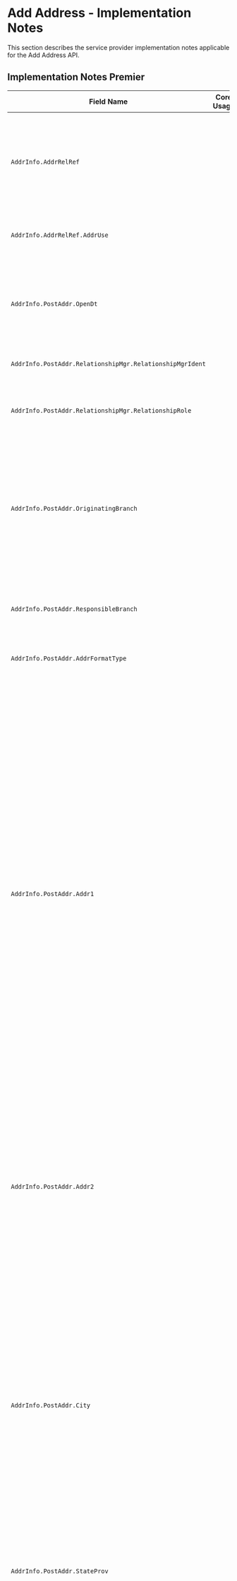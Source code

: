 # Add Address - Implementation Notes

This section describes the service provider implementation notes applicable for the Add Address API.


<!--
type: tab
titles: Premier, Signature, Cleartouch, Precision
-->

## Implementation Notes Premier

 <table >
            <col  />
            <col />
            <col />
            <col />
            <thead>
                <tr>
                    <th>Field Name</th>
                    <th>Core Usage</th>
                    <th>Core length</th>
                    <th>Implementation Note</th>
                </tr>
            </thead>
            <tbody>
                <tr>
                    <td><code>AddrInfo.AddrRelRef</td>
                    <td>&#160;</td>
                    <td>&#160;</td>
                    <td>This aggregate to be used if it is intended to associate new address to existing Party(s).
New address can be added to the Party as a Secondary address only.</td>
                </tr>
                <tr>
                    <td><code>AddrInfo.AddrRelRef.AddrUse</td>
                    <td>&#160;</td>
                    <td>&#160;</td>
                    <td>Identifies what new address will be used for.
Other values can be user defined.
</td>
                </tr>
                <tr>
                    <td><code>AddrInfo.PostAddr.OpenDt</td>
                    <td>&#160;</td>
                    <td>&#160;</td>
                    <td>Premier requires  date to be provided when creating new Address record.
Does not apply to Seasonal Address type.
Format YYYY-MM-DD.</td>
                </tr>
                <tr>
                    <td><code>AddrInfo.PostAddr.RelationshipMgr.RelationshipMgrIdent</td>
                    <td>&#160;</td>
                    <td>&#160;</td>
                    <td>Does not apply to Seasonal Address type.</td>
                </tr>
                <tr>
                    <td><code>AddrInfo.PostAddr.RelationshipMgr.RelationshipRole</td>
                    <td>&#160;</td>
                    <td>&#160;</td>
                    <td>Officer refers to Responsibility Code; Referral Officer refers to Referral Responsibility Code.</td>
                </tr>
                <tr>
                    <td><code>AddrInfo.PostAddr.OriginatingBranch</td>
                    <td>&#160;</td>
                    <td>&#160;</td>
                    <td>Refers to a Branch Region.
Premier requires Originating Branch to be provided when creating new Address record.
Values are user defined.

Does not apply to Seasonal Address type.</td>
                </tr>
                <tr>
                    <td><code>AddrInfo.PostAddr.ResponsibleBranch</td>
                    <td>&#160;</td>
                    <td>&#160;</td>
                    <td>Refers to Accounting Branch.

Does not apply to Seasonal Address type.</td>
                </tr>
                <tr>
                    <td><code>AddrInfo.PostAddr.AddrFormatType</td>
                    <td>&#160;</td>
                    <td>&#160;</td>
                    <td>Premier supports Label Address format.</td>
                </tr>
                <tr>
                    <td><code>AddrInfo.PostAddr.Addr1</td>
                    <td>&#160;</td>
                    <td>&#160;</td>
                    <td>Required to be provided if a new address record is being created.
Dependent on Name and Address Length Option defined under Miscellaneous specification in Premier, First Address Line can be either 30 or 40 characters long.
Name and Address Length Option values available in Premier:
"0" indicates names and addresses up to 30 characters in length can be entered.
"1" indicates names and addresses up to 40 characters in length can be entered.
"2" indicates names and addresses up to 30 characters may be entered, and that two address lines are available.
"3" indicates names and addresses up to 40 characters may be entered, and that two address lines are available.
</td>
                </tr>
                <tr>
                    <td><code>AddrInfo.PostAddr.Addr2</td>
                    <td>&#160;</td>
                    <td>&#160;</td>
                    <td>Address Line 2 is supported if enabled under Address and Name Length Option in Miscellaneous specification in Premier. Preceding also defines the length of Address Line 2, which can be either 40 or 30 characters.</td>
                </tr>
                <tr>
                    <td><code>AddrInfo.PostAddr.City</td>
                    <td>&#160;</td>
                    <td>&#160;</td>
                    <td>City' field in Premier is 20 characters (including spaces). It is recommended that the Consumer abbreviate the 'City' being sent in the EFX Request. E.g. City "Rancho Santa Margarita" exceeds 20 characters. Abbreviation "Rancho Santa Mrgrta" or "Rancho S Margarita" can be used.
Premier accepts a total length of 40 characters for City, StateProv and PostalCode appended together, including spaces.
Required to be provided.</td>
                </tr>
                <tr>
                    <td><code>AddrInfo.PostAddr.StateProv</td>
                    <td>&#160;</td>
                    <td>&#160;</td>
                    <td>Required to be provided, if country is United States.</td>
                </tr>
                <tr>
                    <td><code>AddrInfo.PostAddr.PostalCode</td>
                    <td>&#160;</td>
                    <td>&#160;</td>
                    <td>Postal Code provides information about the ZIP code, if Address is a United States address. It also provides Postal Code information, if address is a non-US address.  The format of ZIP code consists of five digits for the ZIP code, a hyphen, and four additional digits that determine a more specific location within a given ZIP code. The four additional digits are optional and when not present they are will be displayed as 0000.  Examples: 32714-1234 or 32714-0000 

Postal codes for non-US addresses are simply a  string of characters.

Required to be provided, if address country is United States.</td>
                </tr>
                <tr>
                    <td><code>AddrInfo.PostAddr.CountryCode.CountryCodeValue</td>
                    <td>&#160;</td>
                    <td>&#160;</td>
                    <td>Values are user defined.</td>
                </tr>
                <tr>
                    <td><code>AddrInfo.PostAddr.AddrType</td>
                    <td>&#160;</td>
                    <td>&#160;</td>
                    <td>Address record in Premier can have  Primary address and a Seasonal address.  Seasonal Address record can not exist as a single address record for Premier. Seasonal address is always related to a Primary Address record, therefore Seasonal address can not be created without Primary address.

Primary address type is required when creating address record. Seasonal Address is optional.
Timeframe is required for Seasonal Address Type.



</td>
                </tr>
                <tr>
                    <td><code>AddrInfo.PostAddr.TimeFrame.StartDt</td>
                    <td>&#160;</td>
                    <td>&#160;</td>
                    <td>Applicable for Seasonal Address Type only.   The Seasonal address begins on the same Start date and ends on the same End date every year, therefore Premier only stores Seasonal Address Start month and Start day. Year can be provided as 9999</td>
                </tr>
                <tr>
                    <td><code>AddrInfo.PostAddr.TimeFrame.EndDt</td>
                    <td>&#160;</td>
                    <td>&#160;</td>
                    <td>Applicable for Seasonal Address Type only.   The Seasonal address begins on the same Start date and ends on the same End date every year, therefore Premier only stores seasonal address End month and End day. Year can be provided as 9999.</td>
                </tr>
                <tr>
                    <td><code>AddrInfo.PostAddr.Retention</td>
                    <td>&#160;</td>
                    <td>&#160;</td>
                    <td>If indicated not to retain Address record, Premier automatically  deletes it when no accounts, tax addenda, or any other relationships exist for the address record.
If Retention is set to true, Address record can not be deleted. Address can be deleted only if Retention Code is false or not provided.</td>
                </tr>
                <tr>
                    <td><code>AddrInfo.PostAddr.CensusTract</td>
                    <td>&#160;</td>
                    <td>&#160;</td>
                    <td>The number assigned by the U.S. Census Bureau used to identify a geographic location.</td>
                </tr>
                <tr>
                    <td><code>AddrInfo.PostAddr.CensusBlock</td>
                    <td>&#160;</td>
                    <td>&#160;</td>
                    <td>Refers to Delivery Point. The number  assigned by the U.S. Postal Service used to uniquely identify each carrier delivery point.

If Census Block Is provided. ZipCode is expected to be provided in XXXXX-XXXX format.</td>
                </tr>
                <tr>
                    <td><code>AddrInfo.PostAddr.HandlingCode</td>
                    <td>&#160;</td>
                    <td>&#160;</td>
                    <td>Values are client-defined. Indicates special routing information for customer correspondence.</td>
                </tr>
                <tr>
                    <td><code>AddrInfo.PostAddr.HandlingCodeOption</td>
                    <td>&#160;</td>
                    <td>&#160;</td>
                    <td>Identifies the types of customer correspondence that will print handling messages, as defined by the Handling Code.</td>
                </tr>
                <tr>
                    <td><code>AddrInfo.PostAddr.MSACode</td>
                    <td>&#160;</td>
                    <td>&#160;</td>
                    <td>Code that identifies a Metropolitan Statistical Area for postal delivery purposes.</td>
                </tr>
            </tbody>
        </table>


<!-- type: tab -->

## Implementation Notes Signature

 <table >
            <col />
            <col />
            <col />
            <col />
            <thead>
                <tr>
                    <th>Field Name</th>
                    <th>Core Usage</th>
                    <th>Core length</th>
                    <th>Implementation Note</th>
                </tr>
            </thead>
            <tbody>
                <tr>
                    <td><code>PartyAddrRelInfo</td>
                    <td>&#160;</td>
                    <td>&#160;</td>
                    <td>To add an alternate address for a Party (Customer), use PartyAddrRelInfo aggregate. 
Signature supports only one Secondary/ Seasonal address for a Party.
</td>
                </tr>
                <tr>
                    <td><code>PartyAddrRelInfo.PartyRef.PartyKeys.PartyId</td>
                    <td>&#160;</td>
                    <td>&#160;</td>
                    <td>Refers to Customer Permanent Identifier. </td>
                </tr>
                <tr>
                    <td><code>AcctAddrRelInfo.AcctRef.AcctKeys.CardKeys</td>
                    <td>&#160;</td>
                    <td>&#160;</td>
                    <td>To add address for a Card, use AcctAddrRelInfo/AcctRef/AcctKeys/CardKeys aggregate. Signature supports only one Secondary/ Seasonal address for a Card. 
</td>
                </tr>
                <tr>
                    <td><code>AcctAddrRelInfo.AcctRef.AcctKeys.CardKeys.CardId</td>
                    <td>&#160;</td>
                    <td>&#160;</td>
                    <td>Card Id includes the ISO and Card Number. PAN (Primary Account Number) which is a maximum of 19 digits in Signature.
</td>
                </tr>
                <tr>
                    <td><code>AcctAddrRelInfo.AcctRef.AcctKeys.CardKeys.CardSeqNum</td>
                    <td>&#160;</td>
                    <td>&#160;</td>
                    <td>Refers to a Member Number. Member number is a one-digit number and it identifies multiple cards for different customers (for example, a wife’s card might have a 1 following it and the husband’s card might have a 2 following it to differentiate the cards). Only to be provided if Member Number functionality is  supported by Financial Institution. </td>
                </tr>
                <tr>
                    <td><code>AddrInfo.PostAddr.ApartmentNum</td>
                    <td>&#160;</td>
                    <td>&#160;</td>
                    <td>Field is used when the address format type is Parsed and the client application is NOT using the Standardized address format. 

Signature supports only 15 characters. 

At least one element of a parsed address is required when address format type is Parsed. 
</td>
                </tr>
                <tr>
                    <td><code>AddrInfo.PostAddr.ApartmentNumType</td>
                    <td>&#160;</td>
                    <td>&#160;</td>
                    <td>Field is used when the address format type is Parsed and the client application is NOT using the Standardized address format.  

This field is used to identify contents of Apt Number field . It would appear before Apt Number in the printed address. 

</td>
                </tr>
                <tr>
                    <td><code>AddrInfo.PostAddr.HouseNum</td>
                    <td>&#160;</td>
                    <td>&#160;</td>
                    <td>Field is used when the address format type is Parsed and the client application is NOT using the Standardized address format. 

Signature supports only 10 characters. 

At least one element of a parsed address is required when address format type is Parsed.


</td>
                </tr>
                <tr>
                    <td><code>AddrInfo.PostAddr.Street</td>
                    <td>&#160;</td>
                    <td>&#160;</td>
                    <td>Field is used when the address format type is Parsed and the client application is NOT using the Standardized address format. 

At least one element of a parsed address is required when address format type is Parsed.

Client application should send a value in either  POBox field or the Street field but not both.   

</td>
                </tr>
                <tr>
                    <td><code>AddrInfo.PostAddr.AddrDefinedData.DataIdent</td>
                    <td>&#160;</td>
                    <td>&#160;</td>
                    <td>Field is used when the address format type is Parsed.

Refers to the Identifier of the Optional Information. This new tag will be used to identify contents of Optional Information Line.  Based selection an abbreviation could appear before the Optional Information. This field will appear above the recipient line in the printed address. 



</td>
                </tr>
                <tr>
                    <td><code>AddrInfo.PostAddr.AddrDefinedData.Value</td>
                    <td>&#160;</td>
                    <td>&#160;</td>
                    <td>Field is used when the address format type is Parsed.

Refers to Optional Information Field. 
</td>
                </tr>
                <tr>
                    <td><code>AddrInfo.PostAddr.District</td>
                    <td>&#160;</td>
                    <td>&#160;</td>
                    <td>Field is used when the address format type is Parsed. At least one element of a parsed address is required when address format type is Parsed.

Signature supports only 24 characters.</td>
                </tr>
                <tr>
                    <td><code>AddrInfo.PostAddr.MilitaryRegion</td>
                    <td>&#160;</td>
                    <td>&#160;</td>
                    <td>Field is used when the address format type is Parsed.

For a Military address, this field should be used instead of the State or City fields. </td>
                </tr>
                <tr>
                    <td><code>AddrInfo.PostAddr.POBox</td>
                    <td>&#160;</td>
                    <td>&#160;</td>
                    <td>Field is used when the address format type is Parsed.

Refers to PO Box Number. Client application should send a value in either  POBox field or the Street field but not both.  

Post Office Box addresses are output as PO BOX NNNNNN in the printed address.

</td>
                </tr>
                <tr>
                    <td><code>AddrInfo.PostAddr.RevertToPartyAddr</td>
                    <td>&#160;</td>
                    <td>&#160;</td>
                    <td>Refers to Revert to Primary customer address flag (that is Revert customer N/A field in Signature) and is only valid for the Account level alternate address, that is when the AddressIdent = 'Alternate' for an account. 

Client application should not send this field as 'true' when the address type is Seasonal OR when the address type is Secondary and Time Frame (Start date and End date) is not provided in the request. 



</td>
                </tr>
                <tr>
                    <td><code>AddrInfo.UpdateContactCode</td>
                    <td>&#160;</td>
                    <td>&#160;</td>
                    <td>Refers to the Update customer contact flag.
 
When adding and alternate address in Parsed format, Signature supports option to update last contact date to the current system date for the Party. 
If value of 'Party' is sent in this field, then the Party's last contact date will be updated. 
If value of 'None' is sent in this field, then the last contact date will not be updated for the Party. 
If no value is sent in this field, then Signature updates the last contact date for Party. 
</td>
                </tr>
                <tr>
                    <td><code>AddrStatusRec.AddrKeys.PartyKeys.PartyId</td>
                    <td>&#160;</td>
                    <td>&#160;</td>
                    <td>Refers to Customer permanent identifier. </td>
                </tr>
                <tr>
                    <td><code>AddrStatusRec.AddrKeys.AcctKeys.CardKeys.CardId</td>
                    <td>&#160;</td>
                    <td>&#160;</td>
                    <td>Card Id includes the ISO and Card Number. PAN (Primary Account Number) which is a maximum of 19 digits in Signature.
</td>
                </tr>
                <tr>
                    <td><code>AddrStatusRec.AddrKeys.AcctKeys.CardKeys.CardSeqNum</td>
                    <td>&#160;</td>
                    <td>&#160;</td>
                    <td>Refers to a Member Number. Will be present only if Member Number functionality is  supported by Financial Institution.
</td>
                </tr>
                <tr>
                    <td><code>AddrStatusRec.AddrKeys.AddressIdent</td>
                    <td>&#160;</td>
                    <td>&#160;</td>
                    <td>Refers to Alternate address type in Signature. 

Card and Safe deposit box valid values: 
Alternate

DDA, SDA, and CDA valid values: 
Alternate
Government
LegalTitle
Check
StatementPrimary
StatementAdditional1...5

RPA DDA accounts (formerly CAMPlus) valid additional statement values:
RPAStatementAddtl1...5 
RPAStatementAddtl

LOAN valid values:
Alternate
Government
LegalTitle
StatementPrimary
StatementAdditional1...5

For Party, this field does not apply. 






</td>
                </tr>
            </tbody>
        </table>


<!-- type: tab -->

## Implementation Notes Cleartouch

 <table>
            <col />
            <col />
            <col />
            <col />
            <thead>
                <tr>
                    <th>Field Name</th>
                    <th>Core Usage</th>
                    <th>Core length</th>
                    <th>Implementation Note</th>
                </tr>
            </thead>
            <tbody>
                <tr>
                    <td><code>AcctAddrRelInfo.AcctRef.AcctKeys</td>
                    <td>&#160;</td>
                    <td>&#160;</td>
                    <td>Either the party keys or the account keys  (not both) should be included in the request. </td>
                </tr>
                <tr>
                    <td><code>AcctAddrRelInfo.AcctRef.AcctKeys.AcctId</td>
                    <td>&#160;</td>
                    <td>&#160;</td>
                    <td>First occurrence will be for Primary Account and additional occurence will be for other Linked Accounts.</td>
                </tr>
                <tr>
                    <td><code>AcctAddrRelInfo.AcctRef.AcctKeys.AcctType</td>
                    <td>&#160;</td>
                    <td>&#160;</td>
                    <td>First occurrence will be for Primary Account and additional occurence will be for other Linked Accounts. 
Commercial loans are not supported for this service. </td>
                </tr>
                <tr>
                    <td><code>AddrInfo.PostAddr.AddrUse</td>
                    <td>&#160;</td>
                    <td>&#160;</td>
                    <td>Address Use is not required for Seasonal addresses. 
</td>
                </tr>
                <tr>
                    <td><code>AddrInfo.PostAddr.County</td>
                    <td>&#160;</td>
                    <td>&#160;</td>
                    <td>Refers to 3 digit County code in Cleartouch. </td>
                </tr>
                <tr>
                    <td><code>AddrInfo.PostAddr.PhoneNum</td>
                    <td>&#160;</td>
                    <td>&#160;</td>
                    <td>The Phone number aggregate is only applicable to Seasonal addresses and is required by Cleartouch when the address type is Seasonal. 
</td>
                </tr>
                <tr>
                    <td><code>AddrInfo.PostAddr.PhoneNum.Phone</td>
                    <td>&#160;</td>
                    <td>&#160;</td>
                    <td>Cleartouch does not support International phone number or Phone Extension in this service. 

EFX Phone field follows format:
+IntlDialCode-AreaCode-PhoneNum
Client application must send the phone number in the above format. 
E.g. 

+1-800-5551212

</td>
                </tr>
            </tbody>
        </table>


<!-- type: tab -->

## Implementation Notes Precision

 <table>
            <col />
            <col />
            <col />
            <col />
            <thead>
                <tr>
                    <th>Field Name</th>
                    <th>Core Usage</th>
                    <th>Core length</th>
                    <th>Implementation Note</th>
                </tr>
            </thead>
            <tbody>
                <tr>
                    <td><code>AddrInfo.PostAddr.AddressIdent</code>
                    </td>
                    <td>&#160;</td>
                    <td>&#160;</td>
                    <td>Required by Precision. Refers to Alternate Address Code. Use this field to identify a new alternate address. Send a unique AddressIdent value (1-99) for each alternate address. The  AddressIdent values do not have to be sequential.
					</td>
                </tr>
                <tr>
                    <td><code>AddrInfo.PostAddr.FullName1</code>
                    </td>
                    <td>&#160;</td>
                    <td>&#160;</td>
                    <td>This field would replace Addr2 in future releases. Refers to Name/Addres line in Precision. This line prints below the name and above the  Mailing Address (Addr1) on Precision correspondence. This line is optional. Precision accepts up to 40 characters. 
						Client application should only send either (not both) FullName1 or Addr2 field in a single ESF request. 
					</td>
                </tr>
                <tr>
                    <td><code>AddrInfo.PostAddr.ExpDt</code>
                    </td>
                    <td>&#160;</td>
                    <td>&#160;</td>
                    <td>Requried when PostAddr TimeFrame is sent. Date the alternate address' schedule expires.</td>
                </tr>
                <tr>
                    <td><code>AddrInfo.PostAddr.ContactMethod</code>
                    </td>
                    <td>&#160;</td>
                    <td>&#160;</td>
                    <td>Refers to Address Change. Method used to notify the Financial Institution of the address change. Values are client-defined.</td>
                </tr>
                <tr>
                    <td><code>AddrInfo.PostAddr.Comment</code>
                    </td>
                    <td>&#160;</td>
                    <td>&#160;</td>
                    <td>Comments about the address. Up to 25 characters.</td>
                </tr>
                <tr>
                    <td><code>AddrInfo.PostAddr.PhoneNum.PhoneIdent</code>
                    </td>
                    <td>&#160;</td>
                    <td>&#160;</td>
                    <td>Applies only to Secondary addresses. Phone sequence that identifies which of the customer's phone numbers to use for the Secondary address. Phone record must already exist for the customer.</td>
                </tr>
            </tbody>
        </table>


<!-- type: tab-end -->

---   
